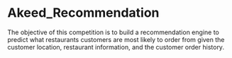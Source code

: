 # Akeed_Recommendation
The objective of this competition is to build a recommendation engine to predict what restaurants customers are most likely to order from given the customer location, restaurant information, and the customer order history.
